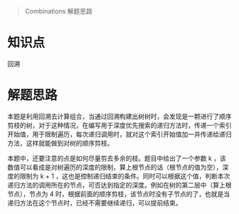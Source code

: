 > Combinations 解题思路

# 知识点
回溯

# 解题思路
本题是利用回溯去计算组合，当通过回溯构建出树树时，会发现是一颗进行了顺序剪枝的树，对于这种情况，在编写用于深度优先搜索的递归方法时，传递一个索引开始值，用于限制遍历，每次递归调用时，就对这个索引开始值加一并传递给递归方法，这样就能做到对树的顺序剪枝。  

本题中，还要注意的点是如何尽量剪去多余的枝。题目中给出了一个参数 k ，该数值可以看成是对树遍历的深度的限制，算上根节点的话（根节点的值为空），深度的限制为 k + 1 ，这也是控制递归结束的条件。同时可以根据这个值，判断本次递归方法的调用所在的节点，可否达到指定的深度。例如在树的第二层中（算上根节点），节点为 4 时，根据前面的顺序剪枝，该节点时没有子节点的了，也就是当递归方法在这个节点时，已经不需要继续递归，可以提前结束。